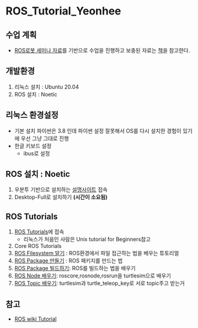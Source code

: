 # ROS_Tutorial_Yeonhee

## 수업 계획 
- [ROS로봇 세미나 자료](https://github.com/robotpilot/ros-seminar)를 기반으로 수업을 진행하고 보충된 자료는 [책](https://product.kyobobook.co.kr/detail/S000001891063)을 참고한다. 
## 개발환경  
1. 리눅스 설치 : Ubuntu 20.04 
2. ROS 설치 :  Noetic
## 리눅스 환경설정 
- 기본 설치 파이썬은 3.8 인데 파이썬 설정 잘못해서 OS를 다시 설치한 경험이 있기에 우선 그냥 그대로 진행 
- 한글 키보드 설정   
    - ibus로 설정 

## ROS 설치 : Noetic    
1. 우분투 기반으로 설치하는 [설명사이트](http://wiki.ros.org/Installation/Ubuntu) 접속 
2. Desktop-Full로 설치하기 **(시간이 소요됨)**  

## ROS Tutorials
1. [ROS Tutorials](http://wiki.ros.org/ROS/Tutorials)에 접속  
    * 리눅스가 처음인 사람은 Unix tutorial for Beginners참고
2. Core ROS Tutorials
3. [ROS Filesystem 알기](http://wiki.ros.org/ROS/Tutorials/NavigatingTheFilesystem)
: ROS환경에서 파일 접근하는 법을 베우는 튜토리얼  
4. [ROS Package 만들기](http://wiki.ros.org/ROS/Tutorials/CreatingPackage) : ROS 패키지를 만드는 법    
5. [ROS Package 빌드하기](http://wiki.ros.org/ROS/Tutorials/BuildingPackages): ROS를 빌드하는 법을 배우기
6. [ROS Node 배우기](http://wiki.ros.org/ROS/Tutorials/UnderstandingNodes): roscore,rosnode,rosrun을 turtlesim으로 배우기
7. [ROS Topic 배우기](http://wiki.ros.org/ROS/Tutorials/UnderstandingTopics): turtlesim과 turtle_teleop_key로 서로 topic주고 받는거 


## 참고 
- [ROS wiki Tutorial](http://wiki.ros.org/ROS/Tutorials)